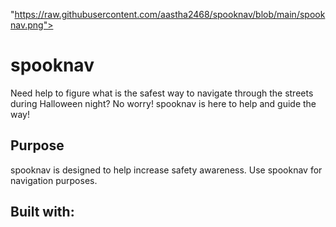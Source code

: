 "https://raw.githubusercontent.com/aastha2468/spooknav/blob/main/spooknav.png">

# spooknav
Need help to figure what is the safest way 
to navigate through the streets during 
Halloween night? No worry! spooknav is here to 
help and guide the way!  


## Purpose 
spooknav is designed to help increase safety awareness. 
Use spooknav for navigation purposes. 

## Built with:
